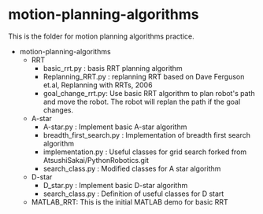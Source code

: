 # motion-planning-algorithms
This is the folder for motion planning algorithms practice. 
- motion-planning-algorithms
   - RRT
      - basic_rrt.py : basis RRT planning algorithm
      - Replanning_RRT.py : replanning RRT based on Dave Ferguson et.al, Replanning with RRTs, 2006 
      - goal_change_rrt.py: Use basic RRT algorithm to plan robot's path and move the robot. The robot will replan the path if the goal changes.  
   - A-star
      - A-star.py : Implement basic A-star algorithm
      - breadth_first_search.py : Implementation of breadth first search algorithm
      - implementation.py : Useful classes for grid search forked from AtsushiSakai/PythonRobotics.git
      - search_class.py : Modified classes for A star algorithm
   - D-star
      - D_star.py : Implement basic D-star algorithm
      - search_class.py : Definition of useful classes for D start
   - MATLAB_RRT: This is the initial MATLAB demo for basic RRT
